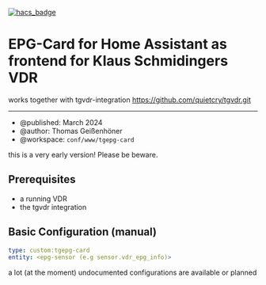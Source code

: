 [![hacs_badge](https://img.shields.io/badge/HACS-Custom-41BDF5.svg?style=for-the-badge)](https://github.com/hacs/integration)
# EPG-Card for Home Assistant as frontend for Klaus Schmidingers VDR
works together with tgvdr-integration https://github.com/quietcry/tgvdr.git
***


* @published: March 2024
* @author: Thomas Geißenhöner
* @workspace: `conf/www/tgepg-card`

this is a very early version! Please be beware.

## Prerequisites

* a running VDR 
* the tgvdr integration

## Basic Configuration (manual)

```yaml
type: custom:tgepg-card
entity: <epg-sensor (e.g sensor.vdr_epg_info)>
```
a lot (at the moment) undocumented configurations are available or planned 



